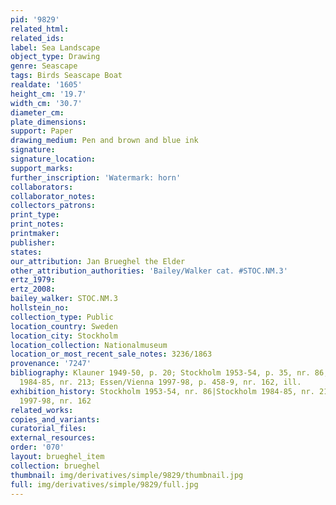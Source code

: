 ```yaml
---
pid: '9829'
related_html: 
related_ids: 
label: Sea Landscape
object_type: Drawing
genre: Seascape
tags: Birds Seascape Boat
realdate: '1605'
height_cm: '19.7'
width_cm: '30.7'
diameter_cm: 
plate_dimensions: 
support: Paper
drawing_medium: Pen and brown and blue ink
signature: 
signature_location: 
support_marks: 
further_inscription: 'Watermark: horn'
collaborators: 
collaborator_notes: 
collectors_patrons: 
print_type: 
print_notes: 
printmaker: 
publisher: 
states: 
our_attribution: Jan Brueghel the Elder
other_attribution_authorities: 'Bailey/Walker cat. #STOC.NM.3'
ertz_1979: 
ertz_2008: 
bailey_walker: STOC.NM.3
hollstein_no: 
collection_type: Public
location_country: Sweden
location_city: Stockholm
location_collection: Nationalmuseum
location_or_most_recent_sale_notes: 3236/1863
provenance: '7247'
bibliography: Klauner 1949-50, p. 20; Stockholm 1953-54, p. 35, nr. 86; Stockholm
  1984-85, nr. 213; Essen/Vienna 1997-98, p. 458-9, nr. 162, ill.
exhibition_history: Stockholm 1953-54, nr. 86|Stockholm 1984-85, nr. 213|Essen/Vienna
  1997-98, nr. 162
related_works: 
copies_and_variants: 
curatorial_files: 
external_resources: 
order: '070'
layout: brueghel_item
collection: brueghel
thumbnail: img/derivatives/simple/9829/thumbnail.jpg
full: img/derivatives/simple/9829/full.jpg
---
```

